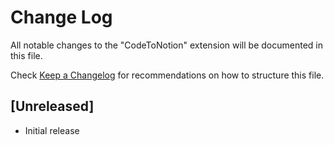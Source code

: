 # Change Log

All notable changes to the "CodeToNotion" extension will be documented in this file.

Check [Keep a Changelog](http://keepachangelog.com/) for recommendations on how to structure this file.

## [Unreleased]

- Initial release